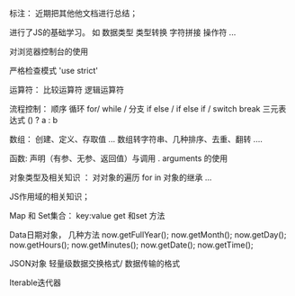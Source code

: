 
 标注： 近期把其他他文档进行总结；

进行了JS的基础学习。 
如
    数据类型 
    类型转换
    字符拼接
    操作符
    ...

对浏览器控制台的使用

严格检查模式  'use strict'

运算符：
比较运算符
逻辑运算符
    
流程控制：
        顺序
        循环  for/ while /
        分支  if else  / if else if / switch break
        三元表达式  () ? a : b

数组：
        创建、定义、存取值 ...
        数组转字符串、几种排序、去重、翻转 ....

函数:
        声明（有参、无参、返回值）与调用 .
        arguments 的使用

对象类型及相关知识 ：
            对对象的遍历  for  in
            对象的继承
            ...

JS作用域的相关知识；

Map 和 Set集合：
        key:value 
        get 和set 方法

Data日期对象， 几种方法
            now.getFullYear();
            now.getMonth();
            now.getDay();
            now.getHours();
            now.getMinutes();
            now.getDate();
            now.getTime();  

JSON对象  轻量级数据交换格式/ 数据传输的格式

Iterable迭代器


